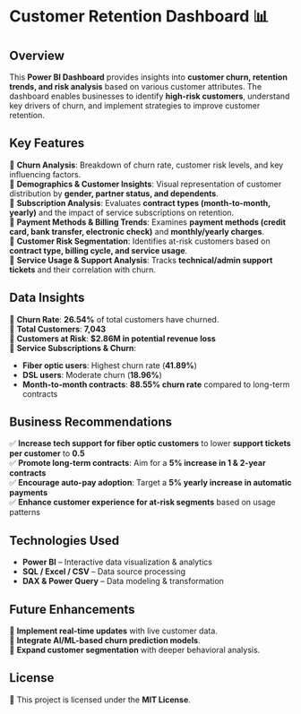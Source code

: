 # Customer Retention Dashboard 📊  

## Overview  
This **Power BI Dashboard** provides insights into **customer churn, retention trends, and risk analysis** based on various customer attributes. The dashboard enables businesses to identify **high-risk customers**, understand key drivers of churn, and implement strategies to improve customer retention.

## Key Features  

🔹 **Churn Analysis**: Breakdown of churn rate, customer risk levels, and key influencing factors.  
🔹 **Demographics & Customer Insights**: Visual representation of customer distribution by **gender, partner status, and dependents**.  
🔹 **Subscription Analysis**: Evaluates **contract types (month-to-month, yearly)** and the impact of service subscriptions on retention.  
🔹 **Payment Methods & Billing Trends**: Examines **payment methods (credit card, bank transfer, electronic check)** and **monthly/yearly charges**.  
🔹 **Customer Risk Segmentation**: Identifies at-risk customers based on **contract type, billing cycle, and service usage**.  
🔹 **Service Usage & Support Analysis**: Tracks **technical/admin support tickets** and their correlation with churn.  

## Data Insights  

📌 **Churn Rate**: **26.54%** of total customers have churned.  
📌 **Total Customers**: **7,043**  
📌 **Customers at Risk**: **$2.86M in potential revenue loss**  
📌 **Service Subscriptions & Churn**:  
   - **Fiber optic users**: Highest churn rate (**41.89%**)  
   - **DSL users**: Moderate churn (**18.96%**)  
   - **Month-to-month contracts**: **88.55% churn rate** compared to long-term contracts  

## Business Recommendations  

✅ **Increase tech support for fiber optic customers** to lower **support tickets per customer** to **0.5**  
✅ **Promote long-term contracts**: Aim for a **5% increase in 1 & 2-year contracts**  
✅ **Encourage auto-pay adoption**: Target a **5% yearly increase in automatic payments**  
✅ **Enhance customer experience for at-risk segments** based on usage patterns  

## Technologies Used  

- **Power BI** – Interactive data visualization & analytics  
- **SQL / Excel / CSV** – Data source processing
- **DAX & Power Query** – Data modeling & transformation  

## Future Enhancements  

🚀 **Implement real-time updates** with live customer data.  
🚀 **Integrate AI/ML-based churn prediction models**.  
🚀 **Expand customer segmentation** with deeper behavioral analysis.  

## License  

📜 This project is licensed under the **MIT License**.  
